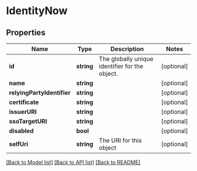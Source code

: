 # IdentityNow

## Properties
Name | Type | Description | Notes
------------ | ------------- | ------------- | -------------
**id** | **string** | The globally unique identifier for the object. | [optional] 
**name** | **string** |  | [optional] 
**relyingPartyIdentifier** | **string** |  | [optional] 
**certificate** | **string** |  | [optional] 
**issuerURI** | **string** |  | [optional] 
**ssoTargetURI** | **string** |  | [optional] 
**disabled** | **bool** |  | [optional] 
**selfUri** | **string** | The URI for this object | [optional] 

[[Back to Model list]](../README.md#documentation-for-models) [[Back to API list]](../README.md#documentation-for-api-endpoints) [[Back to README]](../README.md)


